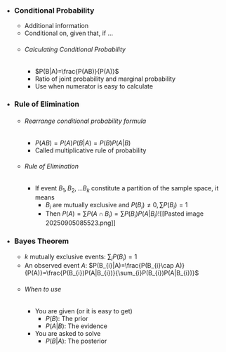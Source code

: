 
- ### Conditional Probability
	- Additional information
	- Conditional on, given that, if …
	- ###### Calculating Conditional Probability
		- $P(B|A)=\frac{P(AB)}{P(A)}$
		- Ratio of joint probability and marginal probability
		- Use when numerator is easy to calculate

- ### Rule of Elimination
	- ###### Rearrange conditional probability formula
		- $P(AB)=P(A)P(B|A)=P(B)P(A|B)$
		- Called multiplicative rule of probability
	- ###### Rule of Elimination
		- If event $B_{1},B_{2},\dots B_{k}$ constitute a partition of the sample space, it means
			- $B_{i}$ are mutually exclusive and $P(B_{i})\ne 0, \sum P(B_{i})=1$
			- Then $P(A)=\sum P(A \cap B_{i})=\sum P(B_{i})P(A|B_{i})$![[Pasted image 20250905085523.png]]

- ### Bayes Theorem
	- $k$ mutually exclusive events: $\sum_{i}P(B_{i})=1$
	- An observed event $A$: $P(B_{i}|A)=\frac{P(B_{i}\cap A)}{P(A)}=\frac{P(B_{i})P(A|B_{i})}{\sum_{i}P(B_{i})P(A|B_{i})}$
	- ###### When to use
		- You are given (or it is easy to get)
			- $P(B)$: The prior
			- $P(A|B)$: The evidence
		- You are asked to solve
			- $P(B|A)$: The posterior

